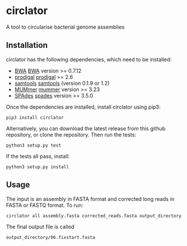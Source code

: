 circlator
=========

A tool to circularise bacterial genome assemblies




Installation
------------

circlator has the following dependencies, which need to be installed:
  * [BWA] [BWA] version >= 0.7.12
  * [prodigal] [prodigal] >= 2.6
  * [samtools] [samtools] (version 0.1.9 or 1.2)
  * [MUMmer] [mummer] version >= 3.23
  * [SPAdes] [spades] version >= 3.5.0


Once the dependencies are installed, install circlator using pip3:

    pip3 install circlator

Alternatively, you can download the latest release from this github repository,
or clone the repository. Then run the tests:

    python3 setup.py test

If the tests all pass, install:

    python3 setup.py install


Usage
-----

The input is an assembly in FASTA format and corrected long reads in FASTA or FASTQ format. To run:

    circlator all assembly.fasta corrected_reads.fasta output_directory

The final output file is called

    output_directory/06.fixstart.fasta


  [BWA]: http://bio-bwa.sourceforge.net/
  [mummer]: http://mummer.sourceforge.net/
  [prodigal]: http://prodigal.ornl.gov/
  [samtools]: http://www.htslib.org/
  [spades]: http://bioinf.spbau.ru/spades


